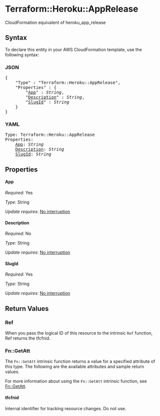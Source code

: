 # Terraform::Heroku::AppRelease

CloudFormation equivalent of heroku_app_release

## Syntax

To declare this entity in your AWS CloudFormation template, use the following syntax:

### JSON

<pre>
{
    "Type" : "Terraform::Heroku::AppRelease",
    "Properties" : {
        "<a href="#app" title="App">App</a>" : <i>String</i>,
        "<a href="#description" title="Description">Description</a>" : <i>String</i>,
        "<a href="#slugid" title="SlugId">SlugId</a>" : <i>String</i>
    }
}
</pre>

### YAML

<pre>
Type: Terraform::Heroku::AppRelease
Properties:
    <a href="#app" title="App">App</a>: <i>String</i>
    <a href="#description" title="Description">Description</a>: <i>String</i>
    <a href="#slugid" title="SlugId">SlugId</a>: <i>String</i>
</pre>

## Properties

#### App

_Required_: Yes

_Type_: String

_Update requires_: [No interruption](https://docs.aws.amazon.com/AWSCloudFormation/latest/UserGuide/using-cfn-updating-stacks-update-behaviors.html#update-no-interrupt)

#### Description

_Required_: No

_Type_: String

_Update requires_: [No interruption](https://docs.aws.amazon.com/AWSCloudFormation/latest/UserGuide/using-cfn-updating-stacks-update-behaviors.html#update-no-interrupt)

#### SlugId

_Required_: Yes

_Type_: String

_Update requires_: [No interruption](https://docs.aws.amazon.com/AWSCloudFormation/latest/UserGuide/using-cfn-updating-stacks-update-behaviors.html#update-no-interrupt)

## Return Values

### Ref

When you pass the logical ID of this resource to the intrinsic `Ref` function, Ref returns the tfcfnid.

### Fn::GetAtt

The `Fn::GetAtt` intrinsic function returns a value for a specified attribute of this type. The following are the available attributes and sample return values.

For more information about using the `Fn::GetAtt` intrinsic function, see [Fn::GetAtt](https://docs.aws.amazon.com/AWSCloudFormation/latest/UserGuide/intrinsic-function-reference-getatt.html).

#### tfcfnid

Internal identifier for tracking resource changes. Do not use.

